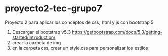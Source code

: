 # proyecto2-tec-grupo7
Proyecto 2 para aplicar los conceptos de css, html y js con bootstrap 5
1. Descargar el bootstrap v5.3 https://getbootstrap.com/docs/5.3/getting-started/introduction/
2. crear la carpeta de img
3. en la carpeta css, crear un style.css para personalizar los estilos
